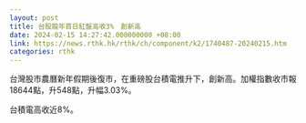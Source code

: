 ```yaml
---
layout: post
title: 台股龍年首日紅盤高收3%　創新高
date: 2024-02-15 14:27:42.000000000 +08:00
link: https://news.rthk.hk/rthk/ch/component/k2/1740487-20240215.htm
categories: rthk
---
```


台灣股市農曆新年假期後復市，在重磅股台積電推升下，創新高。加權指數收市報18644點，升548點，升幅3.03%。

台積電高收近8%。
